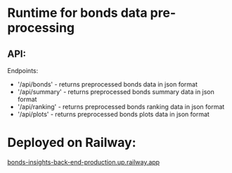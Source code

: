 # Runtime for bonds data pre-processing

## API:

Endpoints:

- '/api/bonds' - returns preprocessed bonds data in json format
- '/api/summary' - returns preprocessed bonds summary data in json format
- '/api/ranking' - returns preprocessed bonds ranking data in json format
- '/api/plots' - returns preprocessed bonds plots data in json format


# Deployed on Railway:
[bonds-insights-back-end-production.up.railway.app](bonds-insights-back-end-production.up.railway.app)